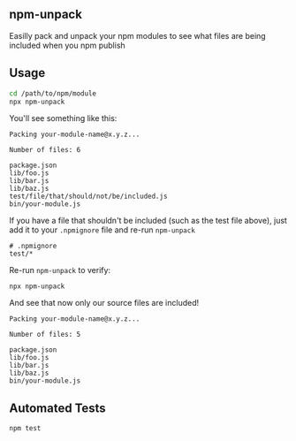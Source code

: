 ## npm-unpack

Easilly pack and unpack your npm modules to see what files are being included when you npm publish

## Usage

```bash
cd /path/to/npm/module
npx npm-unpack
```

You'll see something like this:

```
Packing your-module-name@x.y.z...

Number of files: 6

package.json
lib/foo.js
lib/bar.js
lib/baz.js
test/file/that/should/not/be/included.js
bin/your-module.js
```

If you have a file that shouldn't be included (such as the test file above), just add it to your `.npmignore` file and re-run `npm-unpack`

```
# .npmignore
test/*
```

Re-run `npm-unpack` to verify:

```
npx npm-unpack
```

And see that now only our source files are included!

```
Packing your-module-name@x.y.z...

Number of files: 5

package.json
lib/foo.js
lib/bar.js
lib/baz.js
bin/your-module.js
```

## Automated Tests

```
npm test
```
